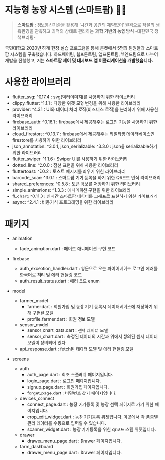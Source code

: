 # 지능형 농장 시스템 (스마트팜) 👨‍🌾

> **스마트팜** : 정보통신기술을 활용해 '시간과 공간의 제약없이' 원격으로 작물의 생육환경을 관측하고 최적의 상태로 관리하는 **과학 기반의 농업 방식** -대한민국 정책브리핑-

국민대학교 2020년 하계 현장 실습 프로그램을 통해 콘캣에서 5명의 팀원들과 스마트팜 시스템을 구축했습니다. 하드웨어팀, 웹프론트팀, 앱프론트팀, 백엔드팀으로 나누어 개발을 진행했고, 저는 **스마트팜 제어 및 대시보드 앱 어플리케이션을 개발했습니다.**

# 사용한 라이브러리 
- flutter_svg: ^0.17.4 : svg(벡터이미지)를 사용하기 위한 라이브러리
- clippy_flutter: ^1.1.1 : 다양한 위젯 모형 변경을 위해 사용한 라이브러리
- provider: ^4.3.1 : UI와 데이터 처리 로직(비즈니스 로직)을 분리하기 위해 사용한 라이브러리
- firebase_auth: ^0.16.1 : firebase에서 제공해주는 로그인 기능을 사용하기 위한 라이브러리
- cloud_firestore: ^0.13.7 : firebase에서 제공해주는 리얼타임 데이터베이스인 firestore를 사용하기 위한 라이브러리
- json_annotation: ^3.0.1, json_serializable: ^3.3.0 : json을 serializable하기 위한 라이브러리
- flutter_swiper: ^1.1.6 : Swiper UI를 사용하기 위한 라이브러리
- dotted_line: ^2.0.0 : 점선 표현을 위해 사용한 라이브러리
- fluttertoast: ^7.0.2 : 토스트 메시지를 띄우기 위한 라이브러리
- barcode_scan: ^3.0.1 : 스마트팜 기기 등록을 하기 위한 QR코드 인식 라이브러리
- shared_preferences: ^0.5.8 : 토큰 정보를 저장하기 위한 라이브러리
- simple_animations: ^1.3.3 : 애니메이션 구현을 위한 라이브러리
- fl_chart: ^0.11.0 : 실시간 스마트팜 데이터를 그래프로 표현하기 위한 라이브러리
- async: ^2.4.1 : 비동기식 프로그래밍을 위한 라이브러리


# 패키지 

- animation
    - fade_animation.dart : 페이드 애니메이션 구현 코드

- firebase
  - auth_exception_handler.dart : 영문으로 오는 파이어베이스 로그인 에러를 한국어로 처리 및 에러 핸들링 코드
  - auth_result_status.dart : 에러 코드 enum

- model
  - farmer_model 
    - farmer.dart : 회원가입 및 농장 기기 등록시 데이터베이스에 저장하기 위해 구현된 모델
    - profile_farmer.dart : 회원 정보 모델
  - sensor_model
    - sensor_chart_data.dart : 센서 데이터 모델
    - sensor_chart.dart : 측정된 데이터의 시간과 위에서 정의된 센서 데이터 모델이 정의되어 있다
  - api_response.dart : fetch된 데이터 모델 및 에러 핸들링 모델

- screens
  - auth
    - auth_page.dart : 최초 스플래쉬 페이지입니다. 
    - login_page.dart : 로그인 페이지입니다.
    - signup_page.dart : 회원가입 페이지입니다.
    - forget_page.dart : 비밀번호 찾기 페이지입니다.
  - devices_connect
    - connect_page.dart : 농장 기기등록 및 농장 선택 페이지로 가기 위한 페이지입니다.
    - crop_edit_widget.dart : 농장 기기등록 위젯입니다. 이곳에서 각 품종별 관리 데이터를 수동으로 입력할 수 있습니다.
    - scanner_widget.dart : 농장 기기등록을 위한 qr코드 스캔 위젯입니다.
  - drawer
    - drawer_menu_page.dart : Drawer 페이지입니다.
  - farm_dashboard
    - drawer_menu_page.dart : Drawer 페이지입니다.




